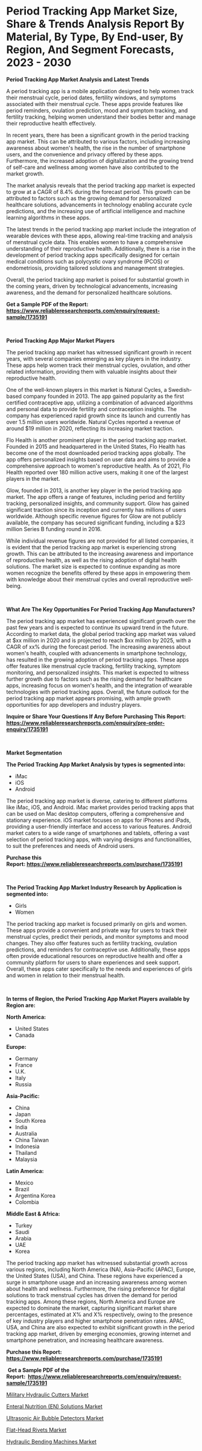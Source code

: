 <p><h1>Period Tracking App Market Size, Share & Trends Analysis Report By Material, By Type, By End-user, By Region, And Segment Forecasts, 2023 - 2030</h1></p><p><strong>Period Tracking App Market Analysis and Latest Trends</strong></p>
<p><p>A period tracking app is a mobile application designed to help women track their menstrual cycle, period dates, fertility windows, and symptoms associated with their menstrual cycle. These apps provide features like period reminders, ovulation prediction, mood and symptom tracking, and fertility tracking, helping women understand their bodies better and manage their reproductive health effectively.</p><p>In recent years, there has been a significant growth in the period tracking app market. This can be attributed to various factors, including increasing awareness about women's health, the rise in the number of smartphone users, and the convenience and privacy offered by these apps. Furthermore, the increased adoption of digitalization and the growing trend of self-care and wellness among women have also contributed to the market growth.</p><p>The market analysis reveals that the period tracking app market is expected to grow at a CAGR of 8.4% during the forecast period. This growth can be attributed to factors such as the growing demand for personalized healthcare solutions, advancements in technology enabling accurate cycle predictions, and the increasing use of artificial intelligence and machine learning algorithms in these apps.</p><p>The latest trends in the period tracking app market include the integration of wearable devices with these apps, allowing real-time tracking and analysis of menstrual cycle data. This enables women to have a comprehensive understanding of their reproductive health. Additionally, there is a rise in the development of period tracking apps specifically designed for certain medical conditions such as polycystic ovary syndrome (PCOS) or endometriosis, providing tailored solutions and management strategies.</p><p>Overall, the period tracking app market is poised for substantial growth in the coming years, driven by technological advancements, increasing awareness, and the demand for personalized healthcare solutions.</p></p>
<p><strong>Get a Sample PDF of the Report:&nbsp; <a href="https://www.reliableresearchreports.com/enquiry/request-sample/1735191">https://www.reliableresearchreports.com/enquiry/request-sample/1735191</a></strong></p>
<p>&nbsp;</p>
<p><strong>Period Tracking App Major Market Players</strong></p>
<p><p>The period tracking app market has witnessed significant growth in recent years, with several companies emerging as key players in the industry. These apps help women track their menstrual cycles, ovulation, and other related information, providing them with valuable insights about their reproductive health.</p><p>One of the well-known players in this market is Natural Cycles, a Swedish-based company founded in 2013. The app gained popularity as the first certified contraceptive app, utilizing a combination of advanced algorithms and personal data to provide fertility and contraception insights. The company has experienced rapid growth since its launch and currently has over 1.5 million users worldwide. Natural Cycles reported a revenue of around $19 million in 2020, reflecting its increasing market traction.</p><p>Flo Health is another prominent player in the period tracking app market. Founded in 2015 and headquartered in the United States, Flo Health has become one of the most downloaded period tracking apps globally. The app offers personalized insights based on user data and aims to provide a comprehensive approach to women's reproductive health. As of 2021, Flo Health reported over 180 million active users, making it one of the largest players in the market.</p><p>Glow, founded in 2013, is another key player in the period tracking app market. The app offers a range of features, including period and fertility tracking, personalized insights, and community support. Glow has gained significant traction since its inception and currently has millions of users worldwide. Although specific revenue figures for Glow are not publicly available, the company has secured significant funding, including a $23 million Series B funding round in 2016.</p><p>While individual revenue figures are not provided for all listed companies, it is evident that the period tracking app market is experiencing strong growth. This can be attributed to the increasing awareness and importance of reproductive health, as well as the rising adoption of digital health solutions. The market size is expected to continue expanding as more women recognize the benefits offered by these apps in empowering them with knowledge about their menstrual cycles and overall reproductive well-being.</p></p>
<p>&nbsp;</p>
<p><strong>What Are The Key Opportunities For Period Tracking App Manufacturers?</strong></p>
<p><p>The period tracking app market has experienced significant growth over the past few years and is expected to continue its upward trend in the future. According to market data, the global period tracking app market was valued at $xx million in 2020 and is projected to reach $xx million by 2025, with a CAGR of xx% during the forecast period. The increasing awareness about women's health, coupled with advancements in smartphone technology, has resulted in the growing adoption of period tracking apps. These apps offer features like menstrual cycle tracking, fertility tracking, symptom monitoring, and personalized insights. This market is expected to witness further growth due to factors such as the rising demand for healthcare apps, increasing focus on women's health, and the integration of wearable technologies with period tracking apps. Overall, the future outlook for the period tracking app market appears promising, with ample growth opportunities for app developers and industry players.</p></p>
<p><strong>Inquire or Share Your Questions If Any Before Purchasing This Report: <a href="https://www.reliableresearchreports.com/enquiry/pre-order-enquiry/1735191">https://www.reliableresearchreports.com/enquiry/pre-order-enquiry/1735191</a></strong></p>
<p>&nbsp;</p>
<p><strong>Market Segmentation</strong></p>
<p><strong>The Period Tracking App Market Analysis by types is segmented into:</strong></p>
<p><ul><li>iMac</li><li>iOS</li><li>Android</li></ul></p>
<p><p>The period tracking app market is diverse, catering to different platforms like iMac, iOS, and Android. iMac market provides period tracking apps that can be used on Mac desktop computers, offering a comprehensive and stationary experience. iOS market focuses on apps for iPhones and iPads, providing a user-friendly interface and access to various features. Android market caters to a wide range of smartphones and tablets, offering a vast selection of period tracking apps, with varying designs and functionalities, to suit the preferences and needs of Android users.</p></p>
<p><strong>Purchase this Report:&nbsp;<a href="https://www.reliableresearchreports.com/purchase/1735191">https://www.reliableresearchreports.com/purchase/1735191</a></strong></p>
<p>&nbsp;</p>
<p><strong>The Period Tracking App Market Industry Research by Application is segmented into:</strong></p>
<p><ul><li>Girls</li><li>Women</li></ul></p>
<p><p>The period tracking app market is focused primarily on girls and women. These apps provide a convenient and private way for users to track their menstrual cycles, predict their periods, and monitor symptoms and mood changes. They also offer features such as fertility tracking, ovulation predictions, and reminders for contraceptive use. Additionally, these apps often provide educational resources on reproductive health and offer a community platform for users to share experiences and seek support. Overall, these apps cater specifically to the needs and experiences of girls and women in relation to their menstrual health.</p></p>
<p>&nbsp;</p>
<p><strong>In terms of Region, the Period Tracking App Market Players available by Region are:</strong></p>
<p>
    <p> <strong> North America: </strong>
        <ul>
            <li>United States</li>
            <li>Canada</li>
        </ul>
        </p> 
    <p> <strong> Europe: </strong>
        <ul>
            <li>Germany</li>
            <li>France</li>
            <li>U.K.</li>
            <li>Italy</li>
            <li>Russia</li>
        </ul>
        </p> 
    <p> <strong> Asia-Pacific: </strong>
        <ul>
            <li>China</li>
            <li>Japan</li>
            <li>South Korea</li>
            <li>India</li>
            <li>Australia</li>
            <li>China Taiwan</li>
            <li>Indonesia</li>
            <li>Thailand</li>
            <li>Malaysia</li>
        </ul>
        </p> 
    <p> <strong> Latin America: </strong>
        <ul>
            <li>Mexico</li>
            <li>Brazil</li>
            <li>Argentina Korea</li>
            <li>Colombia</li>
        </ul>
        </p> 
    <p> <strong> Middle East & Africa: </strong>
        <ul>
            <li>Turkey</li>
            <li>Saudi</li>
            <li>Arabia</li>
            <li>UAE</li>
            <li>Korea</li>
        </ul>
    </p>
    </p>
<p><p>The period tracking app market has witnessed substantial growth across various regions, including North America (NA), Asia-Pacific (APAC), Europe, the United States (USA), and China. These regions have experienced a surge in smartphone usage and an increasing awareness among women about health and wellness. Furthermore, the rising preference for digital solutions to track menstrual cycles has driven the demand for period tracking apps. Among these regions, North America and Europe are expected to dominate the market, capturing significant market share percentages, estimated at X% and X% respectively, owing to the presence of key industry players and higher smartphone penetration rates. APAC, USA, and China are also expected to exhibit significant growth in the period tracking app market, driven by emerging economies, growing internet and smartphone penetration, and increasing healthcare awareness.</p></p>
<p><strong>Purchase this Report: <a href="https://www.reliableresearchreports.com/purchase/1735191">https://www.reliableresearchreports.com/purchase/1735191</a></strong></p>
<p>&nbsp;<strong>Get a Sample PDF of the Report:&nbsp;&nbsp;<a href="https://www.reliableresearchreports.com/enquiry/request-sample/1735191">https://www.reliableresearchreports.com/enquiry/request-sample/1735191</a></strong></p>
<p><strong></strong></p>
<p><p><a href="https://www.linkedin.com/pulse/military-hydraulic-cutters-market-challenges-opportunities/">Military Hydraulic Cutters Market</a></p><p><a href="https://www.linkedin.com/pulse/enteral-nutrition-en-solutions-market-size-share-amp-trends/">Enteral Nutrition (EN) Solutions Market</a></p><p><a href="https://medium.com/@dessiefadel/ultrasonic-air-bubble-detectors-market-focuses-on-market-share-size-and-projected-forecast-till-e78983969e38">Ultrasonic Air Bubble Detectors Market</a></p><p><a href="https://github.com/mabutironaldo/Market-Research-Report-List-1/blob/main/flat-head-rivets-market.md">Flat-Head Rivets Market</a></p><p><a href="https://github.com/castoriffic/Market-Research-Report-List-1/blob/main/hydraulic-bending-machines-market.md">Hydraulic Bending Machines Market</a></p></p>